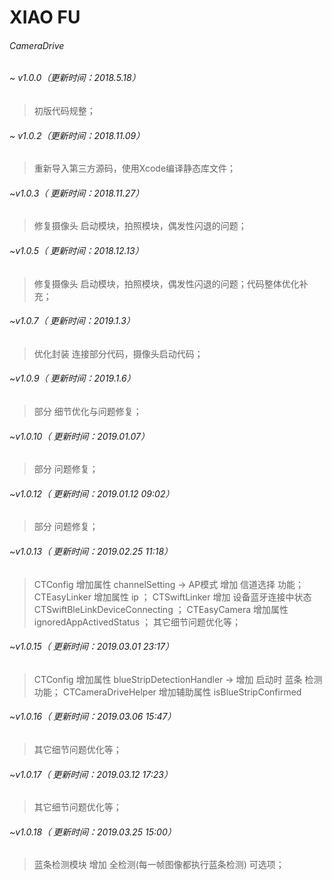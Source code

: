 # XIAO FU
######  CameraDrive 

###### ~ v1.0.0（更新时间：2018.5.18）
>初版代码规整；

###### ~ v1.0.2（更新时间：2018.11.09）
>重新导入第三方源码，使用Xcode编译静态库文件；

###### ~v1.0.3（ 更新时间：2018.11.27）
>修复摄像头 启动模块，拍照模块，偶发性闪退的问题；

###### ~v1.0.5（ 更新时间：2018.12.13）
>修复摄像头 启动模块，拍照模块，偶发性闪退的问题；代码整体优化补充；

###### ~v1.0.7（ 更新时间：2019.1.3）
>优化封装 连接部分代码，摄像头启动代码；

###### ~v1.0.9（ 更新时间：2019.1.6）
>部分 细节优化与问题修复；

###### ~v1.0.10（ 更新时间：2019.01.07）
>部分 问题修复；

###### ~v1.0.12（ 更新时间：2019.01.12 09:02）
>部分 问题修复；

###### ~v1.0.13（ 更新时间：2019.02.25 11:18）
>CTConfig 增加属性 channelSetting -> AP模式 增加 信道选择 功能；
>CTEasyLinker 增加属性 ip ；
>CTSwiftLinker 增加 设备蓝牙连接中状态 CTSwiftBleLinkDeviceConnecting ；
>CTEasyCamera 增加属性 ignoredAppActivedStatus ；
>其它细节问题优化等；

###### ~v1.0.15（ 更新时间：2019.03.01 23:17）
>CTConfig 增加属性 blueStripDetectionHandler -> 增加 启动时 蓝条 检测功能；
>CTCameraDriveHelper 增加辅助属性 isBlueStripConfirmed

###### ~v1.0.16（ 更新时间：2019.03.06 15:47）
>其它细节问题优化等；

###### ~v1.0.17（ 更新时间：2019.03.12 17:23）
>其它细节问题优化等；

###### ~v1.0.18（ 更新时间：2019.03.25 15:00）
>蓝条检测模块 增加 全检测(每一帧图像都执行蓝条检测) 可选项；


